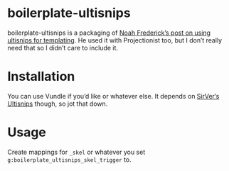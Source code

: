 # boilerplate-ultisnips

boilerplate-ultisnips is a packaging of [Noah Frederick’s post on using
ultisnips for templating][nfrederick]. He used it with Projectionist too, but I
don’t really need that so I didn’t care to include it.

# Installation

You can use Vundle if you’d like or whatever else. It depends on [SirVer’s
Ultisnips][ultisnips] though, so jot that down.

# Usage

Create mappings for `_skel` or whatever you set
`g:boilerplate_ultisnips_skel_trigger` to.

[nfrederick]: https://web.archive.org/web/20170310215019/https://noahfrederick.com/log/vim-templates-with-ultisnips-and-projectionist
[ultisnips]: https://github.com/SirVer/ultisnips
